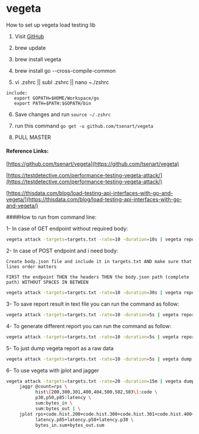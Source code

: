 # vegeta
How to set up vegeta load testing lib

1. Visit [GitHub](https://github.com/tsenart/vegeta)

2. brew update

3. brew install vegeta

4. brew install go --cross-compile-common

5. vi .zshrc || subl .zshrc || nano ~./zshrc
    
```
include:
   export GOPATH=$HOME/Workspace/go
   export PATH=$PATH:$GOPATH/bin
```

6. Save changes and run `source ~/.zshrc`

7. run this command `go get -u github.com/tsenart/vegeta`

8. PULL MASTER



#### Reference Links:

[https://github.com/tsenart/vegeta](https://github.com/tsenart/vegeta)

[https://testdetective.com/performance-testing-vegeta-attack/](https://testdetective.com/performance-testing-vegeta-attack/)

[https://thisdata.com/blog/load-testing-api-interfaces-with-go-and-vegeta/](https://thisdata.com/blog/load-testing-api-interfaces-with-go-and-vegeta/)


####How to run from command line:

1- In case of GET endpoint without required body:

```bash
vegeta attack -targets=targets.txt -rate=10 -duration=10s | vegeta report
```

2- In case of POST endpoint and i need body:

`Create body.json file and include it in targets.txt AND make sure that lines order matters`

`FIRST the endpoint THEN the headers THEN the body.json path (complete path) WITHOUT SPACES IN BETWEEN`

```bash
vegeta attack -targets=targets.txt -rate=10 -duration=30s | vegeta report
```

3- To save report result in text file you can run the command as follow:

```bash
vegeta attack -targets=targets.txt -rate=10 -duration=5s | vegeta report > anas.bin
```

4- To generate different report you can run the command as follow:

```bash
vegeta attack -targets=targets.txt -rate=10 -duration=5s | vegeta report -reporter=json
```

5- To just dump vegeta report as a raw data

```bash
vegeta attack -targets=targets.txt -rate=10 -duration=5s | vegeta dump
```

6- To use vegeta with jplot and jagger

```bash
vegeta attack -targets=targets.txt -rate=20 -duration=15m | vegeta dump | \
     jaggr @count=rps \
           hist\[200,300,301,400,404,500,502,503\]:code \
           p30,p50,p85:latency \
           sum:bytes_in \
           sum:bytes_out | \
     jplot rps+code.hist.200+code.hist.300+code.hist.301+code.hist.400+code.hist.404+code.hist.500+code.hist.502+code.hist.503 \
           latency.p85+latency.p50+latency.p30 \
           bytes_in.sum+bytes_out.sum
```